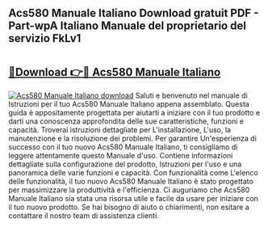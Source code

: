 ## Acs580 Manuale Italiano Download gratuit PDF - Part-wpA Italiano Manuale del proprietario del servizio FkLv1

# <h2><a href="http://dfh33lp.blite.top/?on=Acs580+Manuale+Italiano">🔗Download 👉🔴 Acs580 Manuale Italiano</a></h2>

[![Acs580 Manuale Italiano download](https://i.imgur.com/lujVjoI.png)](http://dfh33lp.blite.top/?on=Acs580+Manuale+Italiano)
Saluti e benvenuto nel manuale di Istruzioni per il tuo Acs580 Manuale Italiano appena assemblato. Questa guida è appositamente progettata per aiutarti a iniziare con il tuo prodotto e darti una conoscenza approfondita delle sue caratteristiche, funzioni e capacità. Troverai istruzioni dettagliate per L'installazione, L'uso, la manutenzione e la risoluzione dei problemi. Per garantire Un'esperienza di successo con il tuo nuovo Acs580 Manuale Italiano, ti consigliamo di leggere attentamente questo Manuale d'uso. Contiene informazioni dettagliate sulla configurazione del prodotto, Istruzioni per l'uso e una panoramica delle varie funzioni e capacità. Con funzionalità come L'elenco delle funzionalità, il tuo nuovo Acs580 Manuale Italiano è stato progettato per massimizzare la produttività e l'efficienza. Ci auguriamo che Acs580 Manuale Italiano sia stata una risorsa utile e facile da usare per iniziare con il tuo nuovo prodotto. Se hai bisogno di aiuto o chiarimenti, non esitare a contattare il nostro team di assistenza clienti.
